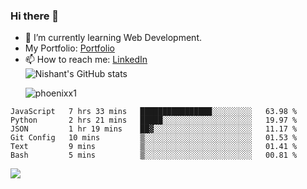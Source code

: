 ### Hi there 👋

<!--
**phoenixx1/phoenixx1** is a ✨ _special_ ✨ repository because its `README.md` (this file) appears on your GitHub profile.

Here are some ideas to get you started:

- 🔭 I’m currently working on ...
- 🌱 I’m currently learning ...
- 👯 I’m looking to collaborate on ...
- 🤔 I’m looking for help with ...
- 💬 Ask me about ...
- 📫 How to reach me: ...
- 😄 Pronouns: ...
- ⚡ Fun fact: ...
-->
- 🌱 I’m currently learning Web Development.
- My Portfolio: [Portfolio](https://phoenixx1.github.io/)
- 📫 How to reach me: [LinkedIn](https://www.linkedin.com/in/nishant-saxena-2609/)  
![Nishant's GitHub stats](https://github-readme-stats.vercel.app/api?username=phoenixx1&count_private=true)<p><img align="center" src="https://github-readme-streak-stats.herokuapp.com/?user=phoenixx1&" alt="phoenixx1" /></p>  
<!--START_SECTION:waka-->

```text
JavaScript   7 hrs 33 mins   ████████████████░░░░░░░░░   63.98 %
Python       2 hrs 21 mins   █████░░░░░░░░░░░░░░░░░░░░   19.97 %
JSON         1 hr 19 mins    ██▓░░░░░░░░░░░░░░░░░░░░░░   11.17 %
Git Config   10 mins         ▒░░░░░░░░░░░░░░░░░░░░░░░░   01.53 %
Text         9 mins          ▒░░░░░░░░░░░░░░░░░░░░░░░░   01.41 %
Bash         5 mins          ▒░░░░░░░░░░░░░░░░░░░░░░░░   00.81 %
```

<!--END_SECTION:waka-->

![](https://komarev.com/ghpvc/?username=phoenixx1&style=plastic)

<!-- ![Visitor Count](https://profile-counter.glitch.me/phoenixx1/count.svg) -->
